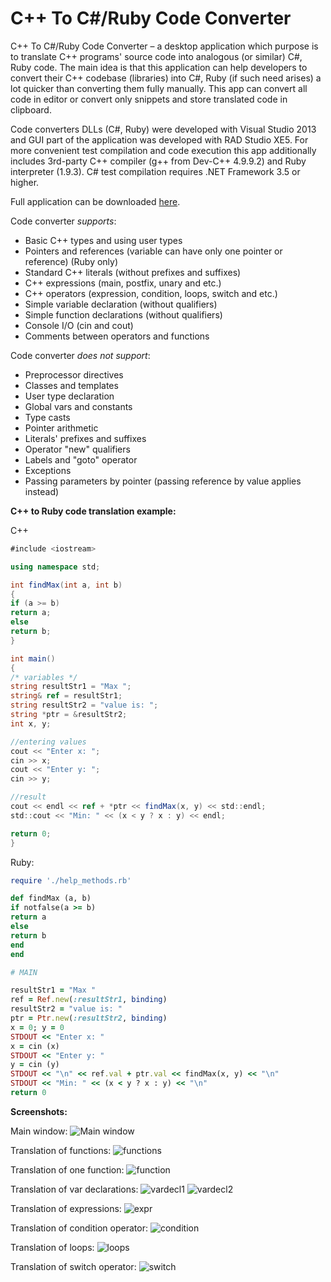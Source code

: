 # C++ To C#/Ruby Code Converter

C++ To C#/Ruby Code Converter – a desktop application which purpose is to translate С++ programs' source code into analogous (or similar) C#, Ruby code. The main idea is that this application can help developers to convert their C++ codebase (libraries) into C#, Ruby (if such need arises) a lot quicker than converting them fully manually. This app can convert all code in editor or convert only snippets and store translated code in clipboard.

Code converters DLLs (C#, Ruby) were developed with Visual Studio 2013 and GUI part of the application was developed with RAD Studio XE5. 
For more convenient test compilation and code execution this app additionally includes 3rd-party С++ compiler (g++ from Dev-C++ 4.9.9.2) and Ruby interpreter (1.9.3). C# test compilation requires .NET Framework 3.5 or higher.

Full application can be downloaded [here](https://www.dropbox.com/s/d9xk7n5s1eap1x3/Cpp2CsharpRuby_CodeConverter.rar?dl=0).

Code converter *supports*:
- Basic С++ types and using user types
- Pointers and references (variable can have only one pointer or reference) (Ruby only)
- Standard С++ literals (without prefixes and suffixes)
- С++ expressions (main, postfix, unary and etc.)
- С++ operators (expression, condition, loops, switch and etc.)
- Simple variable declaration (without qualifiers)
- Simple function declarations (without qualifiers)
- Console I/O (cin and cout)
- Comments between operators and functions

Code converter *does not support*:
- Preprocessor directives
- Classes and templates
- User type declaration 
- Global vars and constants
- Type casts
- Pointer arithmetic
- Literals' prefixes and suffixes
- Operator "new" qualifiers
- Labels and "goto" operator
- Exceptions
- Passing parameters by pointer (passing reference by value applies instead)


**C++ to Ruby code translation example:**

C++
```cs
#include <iostream>

using namespace std;

int findMax(int a, int b)
{
if (a >= b)
return a;
else
return b;
}

int main() 
{
/* variables */
string resultStr1 = "Max ";
string& ref = resultStr1;
string resultStr2 = "value is: ";
string *ptr = &resultStr2;
int x, y;

//entering values
cout << "Enter x: ";
cin >> x;
cout << "Enter y: ";
cin >> y;

//result
cout << endl << ref + *ptr << findMax(x, y) << std::endl;
std::cout << "Min: " << (x < y ? x : y) << endl;

return 0;
}
```

Ruby:
```ruby
require './help_methods.rb'

def findMax (a, b)
if notfalse(a >= b)
return a
else
return b
end
end

# MAIN

resultStr1 = "Max "
ref = Ref.new(:resultStr1, binding)
resultStr2 = "value is: "
ptr = Ptr.new(:resultStr2, binding)
x = 0; y = 0
STDOUT << "Enter x: "
x = cin (x)
STDOUT << "Enter y: "
y = cin (y)
STDOUT << "\n" << ref.val + ptr.val << findMax(x, y) << "\n"
STDOUT << "Min: " << (x < y ? x : y) << "\n"
return 0
```

**Screenshots:**

Main window:
![Main window](https://github.com/sp0wk/Cpp2CsharpRuby_CodeConverter/raw/master/screenshots/screen_main.png)

Translation of functions:
![functions](https://github.com/sp0wk/Cpp2CsharpRuby_CodeConverter/raw/master/screenshots/screen_functions.png)

Translation of one function:
![function](https://github.com/sp0wk/Cpp2CsharpRuby_CodeConverter/raw/master/screenshots/screen_function.png)

Translation of var declarations:
![vardecl1](https://github.com/sp0wk/Cpp2CsharpRuby_CodeConverter/raw/master/screenshots/screen_vardecl1.png)
![vardecl2](https://github.com/sp0wk/Cpp2CsharpRuby_CodeConverter/raw/master/screenshots/screen_vardecl2.png)

Translation of expressions:
![expr](https://github.com/sp0wk/Cpp2CsharpRuby_CodeConverter/raw/master/screenshots/screen_expr.png)

Translation of condition operator:
![condition](https://github.com/sp0wk/Cpp2CsharpRuby_CodeConverter/raw/master/screenshots/screen_condition.png)

Translation of loops:
![loops](https://github.com/sp0wk/Cpp2CsharpRuby_CodeConverter/raw/master/screenshots/screen_loops.png)

Translation of switch operator:
![switch](https://github.com/sp0wk/Cpp2CsharpRuby_CodeConverter/raw/master/screenshots/screen_switch.png)